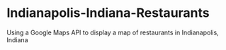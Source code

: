 # Indianapolis-Indiana-Restaurants
Using a Google Maps API to display a map of restaurants in Indianapolis, Indiana
